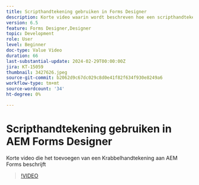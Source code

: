 ```yaml
---
title: Scripthandtekening gebruiken in Forms Designer
description: Korte video waarin wordt beschreven hoe een scripthandtekening aan AEM Forms wordt toegevoegd
version: 6.5
feature: Forms Designer,Designer
topic: Development
role: User
level: Beginner
doc-type: Value Video
duration: 66
last-substantial-update: 2024-02-29T00:00:00Z
jira: KT-15059
thumbnail: 3427626.jpeg
source-git-commit: b2062d9c67dc029c8d0e41f82f634f930e8249a6
workflow-type: tm+mt
source-wordcount: '34'
ht-degree: 0%

---
```



# Scripthandtekening gebruiken in AEM Forms Designer

Korte video die het toevoegen van een Krabbelhandtekening aan AEM Forms beschrijft

>[!VIDEO](https://video.tv.adobe.com/v/3427626/?learn=on)
